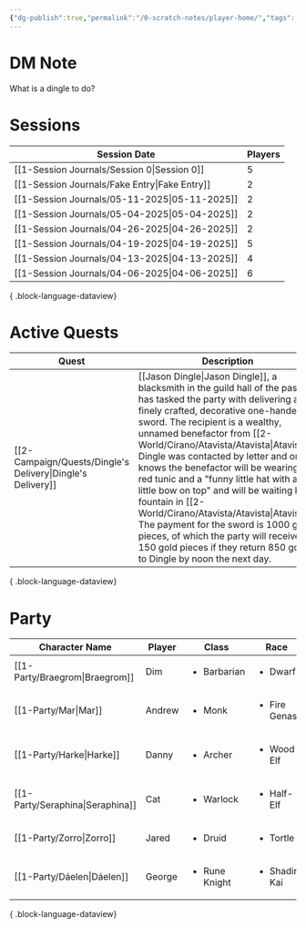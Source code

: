 ```yaml
---
{"dg-publish":true,"permalink":"/0-scratch-notes/player-home/","tags":["gardenEntry"]}
---
```


# DM Note
What is a dingle to do?

# Sessions
| Session Date                                     | Players |
| ------------------------------------------------ | ------- |
| [[1-Session Journals/Session 0\|Session 0]]   | 5       |
| [[1-Session Journals/Fake Entry\|Fake Entry]] | 2       |
| [[1-Session Journals/05-11-2025\|05-11-2025]] | 2       |
| [[1-Session Journals/05-04-2025\|05-04-2025]] | 2       |
| [[1-Session Journals/04-26-2025\|04-26-2025]] | 2       |
| [[1-Session Journals/04-19-2025\|04-19-2025]] | 5       |
| [[1-Session Journals/04-13-2025\|04-13-2025]] | 4       |
| [[1-Session Journals/04-06-2025\|04-06-2025]] | 6       |

{ .block-language-dataview}

# Active Quests
| Quest                                                         | Description                                                                                                                                                                                                                                                                                                                                                                                                                                                                                                                                                              |
| ------------------------------------------------------------- | ------------------------------------------------------------------------------------------------------------------------------------------------------------------------------------------------------------------------------------------------------------------------------------------------------------------------------------------------------------------------------------------------------------------------------------------------------------------------------------------------------------------------------------------------------------------------ |
| [[2-Campaign/Quests/Dingle's Delivery\|Dingle's Delivery]] | [[Jason Dingle\|Jason Dingle]], a blacksmith in the guild hall of the past, has tasked the party with delivering a finely crafted, decorative one-handed sword. The recipient is a wealthy, unnamed benefactor from [[2-World/Cirano/Atavista/Atavista\|Atavista]]. Dingle was contacted by letter and only knows the benefactor will be wearing a red tunic and a "funny little hat with a little bow on top" and will be waiting by a fountain in [[2-World/Cirano/Atavista/Atavista\|Atavista]]. The payment for the sword is 1000 gold pieces, of which the party will receive 150 gold pieces if they return 850 gold to Dingle by noon the next day. |

{ .block-language-dataview}

# Party
| Character Name                      | Player | Class                         | Race                          | level | Role   |
| ----------------------------------- | ------ | ----------------------------- | ----------------------------- | ----- | ------ |
| [[1-Party/Braegrom\|Braegrom]]   | Dim    | <ul><li>Barbarian</li></ul>   | <ul><li>Dwarf</li></ul>       | 2     | Player |
| [[1-Party/Mar\|Mar]]             | Andrew | <ul><li>Monk</li></ul>        | <ul><li>Fire Genasi</li></ul> | 2     | Player |
| [[1-Party/Harke\|Harke]]         | Danny  | <ul><li>Archer</li></ul>      | <ul><li>Wood Elf</li></ul>    | 2     | Player |
| [[1-Party/Seraphina\|Seraphina]] | Cat    | <ul><li>Warlock</li></ul>     | <ul><li>Half-Elf</li></ul>    | 2     | Player |
| [[1-Party/Zorro\|Zorro]]         | Jared  | <ul><li>Druid</li></ul>       | <ul><li>Tortle</li></ul>      | 2     | Player |
| [[1-Party/Dáelen\|Dáelen]]       | George | <ul><li>Rune Knight</li></ul> | <ul><li>Shadir Kai</li></ul>  | 2     | Player |

{ .block-language-dataview}

